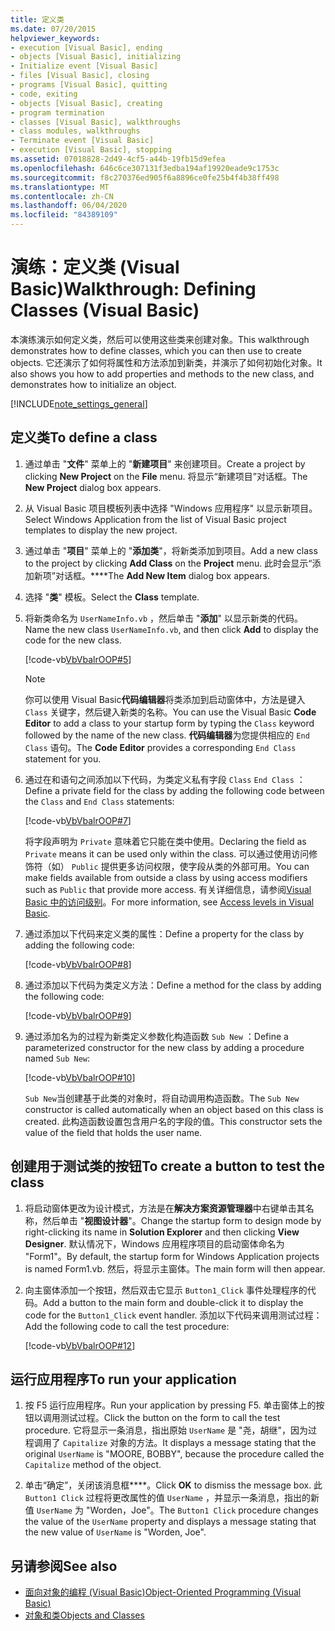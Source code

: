 ```yaml
---
title: 定义类
ms.date: 07/20/2015
helpviewer_keywords:
- execution [Visual Basic], ending
- objects [Visual Basic], initializing
- Initialize event [Visual Basic]
- files [Visual Basic], closing
- programs [Visual Basic], quitting
- code, exiting
- objects [Visual Basic], creating
- program termination
- classes [Visual Basic], walkthroughs
- class modules, walkthroughs
- Terminate event [Visual Basic]
- execution [Visual Basic], stopping
ms.assetid: 07018828-2d49-4cf5-a44b-19fb15d9efea
ms.openlocfilehash: 646c6ce307131f3edba194af19920eade9c1753c
ms.sourcegitcommit: f8c270376ed905f6a8896ce0fe25b4f4b38ff498
ms.translationtype: MT
ms.contentlocale: zh-CN
ms.lasthandoff: 06/04/2020
ms.locfileid: "84389109"
---
```

# <a name="walkthrough-defining-classes-visual-basic"></a><span data-ttu-id="c3828-102">演练：定义类 (Visual Basic)</span><span class="sxs-lookup"><span data-stu-id="c3828-102">Walkthrough: Defining Classes (Visual Basic)</span></span>

<span data-ttu-id="c3828-103">本演练演示如何定义类，然后可以使用这些类来创建对象。</span><span class="sxs-lookup"><span data-stu-id="c3828-103">This walkthrough demonstrates how to define classes, which you can then use to create objects.</span></span> <span data-ttu-id="c3828-104">它还演示了如何将属性和方法添加到新类，并演示了如何初始化对象。</span><span class="sxs-lookup"><span data-stu-id="c3828-104">It also shows you how to add properties and methods to the new class, and demonstrates how to initialize an object.</span></span>  
  
[!INCLUDE[note_settings_general](~/includes/note-settings-general-md.md)]  
  
## <a name="to-define-a-class"></a><span data-ttu-id="c3828-105">定义类</span><span class="sxs-lookup"><span data-stu-id="c3828-105">To define a class</span></span>
  
1. <span data-ttu-id="c3828-106">通过单击 "**文件**" 菜单上的 "**新建项目**" 来创建项目。</span><span class="sxs-lookup"><span data-stu-id="c3828-106">Create a project by clicking **New Project** on the **File** menu.</span></span> <span data-ttu-id="c3828-107">将显示“新建项目”对话框。</span><span class="sxs-lookup"><span data-stu-id="c3828-107">The **New Project** dialog box appears.</span></span>  
  
2. <span data-ttu-id="c3828-108">从 Visual Basic 项目模板列表中选择 "Windows 应用程序" 以显示新项目。</span><span class="sxs-lookup"><span data-stu-id="c3828-108">Select Windows Application from the list of Visual Basic project templates to display the new project.</span></span>  
  
3. <span data-ttu-id="c3828-109">通过单击 "**项目**" 菜单上的 "**添加类**"，将新类添加到项目。</span><span class="sxs-lookup"><span data-stu-id="c3828-109">Add a new class to the project by clicking **Add Class** on the **Project** menu.</span></span> <span data-ttu-id="c3828-110">此时会显示“添加新项”对话框。\*\*\*\*</span><span class="sxs-lookup"><span data-stu-id="c3828-110">The **Add New Item** dialog box appears.</span></span>  
  
4. <span data-ttu-id="c3828-111">选择 "**类**" 模板。</span><span class="sxs-lookup"><span data-stu-id="c3828-111">Select the **Class** template.</span></span>  
  
5. <span data-ttu-id="c3828-112">将新类命名为 `UserNameInfo.vb` ，然后单击 "**添加**" 以显示新类的代码。</span><span class="sxs-lookup"><span data-stu-id="c3828-112">Name the new class `UserNameInfo.vb`, and then click **Add** to display the code for the new class.</span></span>  
  
     [!code-vb[VbVbalrOOP#5](~/samples/snippets/visualbasic/VS_Snippets_VBCSharp/VbVbalrOOP/VB/OOP.vb#5)]
  
    > [!NOTE]
    > <span data-ttu-id="c3828-113">你可以使用 Visual Basic**代码编辑器**将类添加到启动窗体中，方法是键入 `Class` 关键字，然后键入新类的名称。</span><span class="sxs-lookup"><span data-stu-id="c3828-113">You can use the Visual Basic **Code Editor** to add a class to your startup form by typing the `Class` keyword followed by the name of the new class.</span></span> <span data-ttu-id="c3828-114">**代码编辑器**为您提供相应的 `End Class` 语句。</span><span class="sxs-lookup"><span data-stu-id="c3828-114">The **Code Editor** provides a corresponding `End Class` statement for you.</span></span>  
  
6. <span data-ttu-id="c3828-115">通过在和语句之间添加以下代码，为类定义私有字段 `Class` `End Class` ：</span><span class="sxs-lookup"><span data-stu-id="c3828-115">Define a private field for the class by adding the following code between the `Class` and `End Class` statements:</span></span>  
  
     [!code-vb[VbVbalrOOP#7](~/samples/snippets/visualbasic/VS_Snippets_VBCSharp/VbVbalrOOP/VB/OOP.vb#7)]
  
     <span data-ttu-id="c3828-116">将字段声明为 `Private` 意味着它只能在类中使用。</span><span class="sxs-lookup"><span data-stu-id="c3828-116">Declaring the field as `Private` means it can be used only within the class.</span></span> <span data-ttu-id="c3828-117">可以通过使用访问修饰符（如） `Public` 提供更多访问权限，使字段从类的外部可用。</span><span class="sxs-lookup"><span data-stu-id="c3828-117">You can make fields available from outside a class by using access modifiers such as `Public` that provide more access.</span></span> <span data-ttu-id="c3828-118">有关详细信息，请参阅[Visual Basic 中的访问级别](../declared-elements/access-levels.md)。</span><span class="sxs-lookup"><span data-stu-id="c3828-118">For more information, see [Access levels in Visual Basic](../declared-elements/access-levels.md).</span></span>  
  
7. <span data-ttu-id="c3828-119">通过添加以下代码来定义类的属性：</span><span class="sxs-lookup"><span data-stu-id="c3828-119">Define a property for the class by adding the following code:</span></span>  
  
     [!code-vb[VbVbalrOOP#8](~/samples/snippets/visualbasic/VS_Snippets_VBCSharp/VbVbalrOOP/VB/OOP.vb#8)]
  
8. <span data-ttu-id="c3828-120">通过添加以下代码为类定义方法：</span><span class="sxs-lookup"><span data-stu-id="c3828-120">Define a method for the class by adding the following code:</span></span>  
  
     [!code-vb[VbVbalrOOP#9](~/samples/snippets/visualbasic/VS_Snippets_VBCSharp/VbVbalrOOP/VB/OOP.vb#9)]
  
9. <span data-ttu-id="c3828-121">通过添加名为的过程为新类定义参数化构造函数 `Sub New` ：</span><span class="sxs-lookup"><span data-stu-id="c3828-121">Define a parameterized constructor for the new class by adding a procedure named `Sub New`:</span></span>  
  
     [!code-vb[VbVbalrOOP#10](~/samples/snippets/visualbasic/VS_Snippets_VBCSharp/VbVbalrOOP/VB/OOP.vb#10)]
  
     <span data-ttu-id="c3828-122">`Sub New`当创建基于此类的对象时，将自动调用构造函数。</span><span class="sxs-lookup"><span data-stu-id="c3828-122">The `Sub New` constructor is called automatically when an object based on this class is created.</span></span> <span data-ttu-id="c3828-123">此构造函数设置包含用户名的字段的值。</span><span class="sxs-lookup"><span data-stu-id="c3828-123">This constructor sets the value of the field that holds the user name.</span></span>  
  
## <a name="to-create-a-button-to-test-the-class"></a><span data-ttu-id="c3828-124">创建用于测试类的按钮</span><span class="sxs-lookup"><span data-stu-id="c3828-124">To create a button to test the class</span></span>
  
1. <span data-ttu-id="c3828-125">将启动窗体更改为设计模式，方法是在**解决方案资源管理器**中右键单击其名称，然后单击 "**视图设计器**"。</span><span class="sxs-lookup"><span data-stu-id="c3828-125">Change the startup form to design mode by right-clicking its name in **Solution Explorer** and then clicking **View Designer**.</span></span> <span data-ttu-id="c3828-126">默认情况下，Windows 应用程序项目的启动窗体命名为 "Form1"。</span><span class="sxs-lookup"><span data-stu-id="c3828-126">By default, the startup form for Windows Application projects is named Form1.vb.</span></span> <span data-ttu-id="c3828-127">然后，将显示主窗体。</span><span class="sxs-lookup"><span data-stu-id="c3828-127">The main form will then appear.</span></span>  
  
2. <span data-ttu-id="c3828-128">向主窗体添加一个按钮，然后双击它显示 `Button1_Click` 事件处理程序的代码。</span><span class="sxs-lookup"><span data-stu-id="c3828-128">Add a button to the main form and double-click it to display the code for the `Button1_Click` event handler.</span></span> <span data-ttu-id="c3828-129">添加以下代码来调用测试过程：</span><span class="sxs-lookup"><span data-stu-id="c3828-129">Add the following code to call the test procedure:</span></span>  
  
     [!code-vb[VbVbalrOOP#12](~/samples/snippets/visualbasic/VS_Snippets_VBCSharp/VbVbalrOOP/VB/OOP.vb#12)]
  
## <a name="to-run-your-application"></a><span data-ttu-id="c3828-130">运行应用程序</span><span class="sxs-lookup"><span data-stu-id="c3828-130">To run your application</span></span>
  
1. <span data-ttu-id="c3828-131">按 F5 运行应用程序。</span><span class="sxs-lookup"><span data-stu-id="c3828-131">Run your application by pressing F5.</span></span> <span data-ttu-id="c3828-132">单击窗体上的按钮以调用测试过程。</span><span class="sxs-lookup"><span data-stu-id="c3828-132">Click the button on the form to call the test procedure.</span></span> <span data-ttu-id="c3828-133">它将显示一条消息，指出原始 `UserName` 是 "尧，胡继"，因为过程调用了 `Capitalize` 对象的方法。</span><span class="sxs-lookup"><span data-stu-id="c3828-133">It displays a message stating that the original `UserName` is "MOORE, BOBBY", because the procedure called the `Capitalize` method of the object.</span></span>  
  
2. <span data-ttu-id="c3828-134">单击“确定”，关闭该消息框\*\*\*\*。</span><span class="sxs-lookup"><span data-stu-id="c3828-134">Click **OK** to dismiss the message box.</span></span> <span data-ttu-id="c3828-135">此 `Button1 Click` 过程将更改属性的值 `UserName` ，并显示一条消息，指出的新值 `UserName` 为 "Worden，Joe"。</span><span class="sxs-lookup"><span data-stu-id="c3828-135">The `Button1 Click` procedure changes the value of the `UserName` property and displays a message stating that the new value of `UserName` is "Worden, Joe".</span></span>  
  
## <a name="see-also"></a><span data-ttu-id="c3828-136">另请参阅</span><span class="sxs-lookup"><span data-stu-id="c3828-136">See also</span></span>

- [<span data-ttu-id="c3828-137">面向对象的编程 (Visual Basic)</span><span class="sxs-lookup"><span data-stu-id="c3828-137">Object-Oriented Programming (Visual Basic)</span></span>](../../concepts/object-oriented-programming.md)
- [<span data-ttu-id="c3828-138">对象和类</span><span class="sxs-lookup"><span data-stu-id="c3828-138">Objects and Classes</span></span>](index.md)
